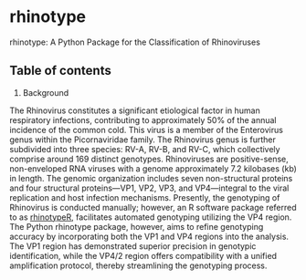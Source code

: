 # rhinotype
rhinotype: A Python Package for the Classification of Rhinoviruses

## Table of contents

1. Background

The Rhinovirus constitutes a significant etiological factor in human respiratory infections, contributing to approximately 50% of the annual incidence of the common cold. This virus is a member of the Enterovirus genus within the Picornaviridae family. The Rhinovirus genus is further subdivided into three species: RV-A, RV-B, and RV-C, which collectively comprise around 169 distinct genotypes. Rhinoviruses are positive-sense, non-enveloped RNA viruses with a genome approximately 7.2 kilobases (kb) in length. The genomic organization includes seven non-structural proteins and four structural proteins—VP1, VP2, VP3, and VP4—integral to the viral replication and host infection mechanisms. Presently, the genotyping of Rhinovirus is conducted manually; however, an R software package referred to as [rhinotypeR](https://github.com/omicscodeathon/rhinotypeR/tree/main), facilitates automated genotyping utilizing the VP4 region. The Python rhinotype package, however, aims to refine genotyping accuracy by incorporating both the VP1 and VP4 regions into the analysis. The VP1 region has demonstrated superior precision in genotypic identification, while the VP4/2 region offers compatibility with a unified amplification protocol, thereby streamlining the genotyping process.
